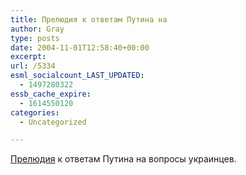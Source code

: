 ```yaml
---
title: Прелюдия к ответам Путина на
author: Gray
type: posts
date: 2004-11-01T12:58:40+00:00
excerpt:
url: /5334
esml_socialcount_LAST_UPDATED:
  - 1497280322
essb_cache_expire:
  - 1614550120
categories:
  - Uncategorized

---
```








<a href="http://www.livejournal.com/users/moodwin/44750.html" target="_blank">Прелюдия</a> к ответам Путина на вопросы украинцев.